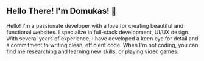 ## Hello There! I'm Domukas! 🎉

Hello! I&apos;m a passionate developer with a love for creating beautiful and functional websites. I specialize in full-stack development, UI/UX design. With several years of experience, I have developed a keen eye for detail and a commitment to writing clean, efficient code. When I&apos;m not coding, you can find me researching and learning new skills, or playing video games.
